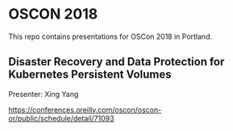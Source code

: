 # OSCON 2018

This repo contains presentations for OSCon 2018 in Portland.

## Disaster Recovery and Data Protection for Kubernetes Persistent Volumes
Presenter: Xing Yang

https://conferences.oreilly.com/oscon/oscon-or/public/schedule/detail/71093
